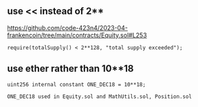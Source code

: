 ## use << instead of 2**

https://github.com/code-423n4/2023-04-frankencoin/tree/main/contracts/Equity.sol#L253

```
require(totalSupply() < 2**128, "total supply exceeded");
```


## use ether rather than 10**18
```
uint256 internal constant ONE_DEC18 = 10**18;

ONE_DEC18 used in Equity.sol and MathUtils.sol, Position.sol

